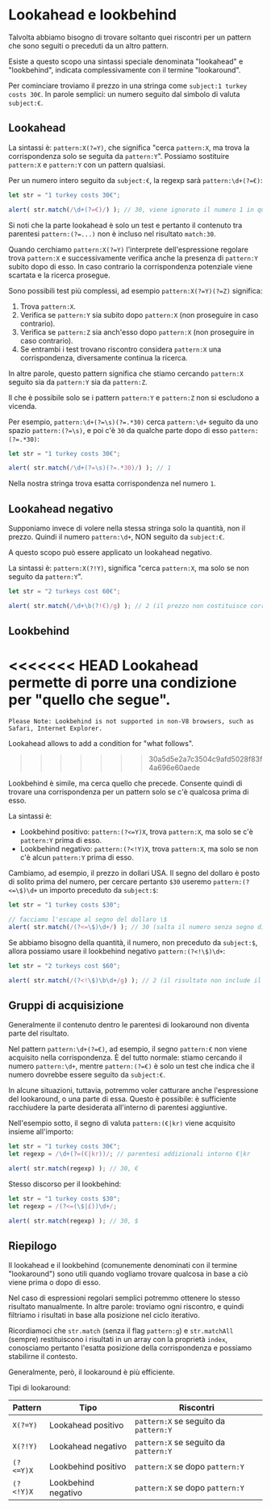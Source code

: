 # Lookahead e lookbehind

Talvolta abbiamo bisogno di trovare soltanto quei riscontri per un pattern che sono seguiti o preceduti da un altro pattern.

Esiste a questo scopo una sintassi speciale denominata "lookahead" e "lookbehind", indicata complessivamente con il termine "lookaround".

Per cominciare troviamo il prezzo in una stringa come `subject:1 turkey costs 30€`. In parole semplici: un numero seguito dal simbolo di valuta `subject:€`.

## Lookahead

La sintassi è: `pattern:X(?=Y)`, che significa "cerca `pattern:X`, ma trova la corrispondenza solo se seguita da `pattern:Y`". Possiamo sostituire `pattern:X` e `pattern:Y` con un pattern qualsiasi.

Per un numero intero seguito da `subject:€`, la regexp sarà `pattern:\d+(?=€)`:

```js run
let str = "1 turkey costs 30€";

alert( str.match(/\d+(?=€)/) ); // 30, viene ignorato il numero 1 in quanto non seguito da €
```

Si noti che la parte lookahead è solo un test e pertanto il contenuto tra parentesi `pattern:(?=...)` non è incluso nel risultato `match:30`.

Quando cerchiamo `pattern:X(?=Y)` l'interprete dell'espressione regolare trova `pattern:X` e successivamente verifica anche la presenza di `pattern:Y` subito dopo di esso. In caso contrario la corrispondenza potenziale viene scartata e la ricerca prosegue.

Sono possibili test più complessi, ad esempio `pattern:X(?=Y)(?=Z)` significa:

1. Trova `pattern:X`.
2. Verifica se `pattern:Y` sia subito dopo `pattern:X` (non proseguire in caso contrario).
3. Verifica se `pattern:Z` sia anch'esso dopo `pattern:X` (non proseguire in caso contrario).
4. Se entrambi i test trovano riscontro considera `pattern:X` una corrispondenza, diversamente continua la ricerca.

In altre parole, questo pattern significa che stiamo cercando `pattern:X` seguito sia da `pattern:Y` sia da `pattern:Z`.

Il che è possibile solo se i pattern `pattern:Y` e `pattern:Z` non si escludono a vicenda.

Per esempio, `pattern:\d+(?=\s)(?=.*30)` cerca `pattern:\d+` seguito da uno spazio `pattern:(?=\s)`, e poi c'è `30` da qualche parte dopo di esso `pattern:(?=.*30)`:

```js run
let str = "1 turkey costs 30€";

alert( str.match(/\d+(?=\s)(?=.*30)/) ); // 1
```

Nella nostra stringa trova esatta corrispondenza nel numero `1`.

## Lookahead negativo

Supponiamo invece di volere nella stessa stringa solo la quantità, non il prezzo. Quindi il numero `pattern:\d+`, NON seguito da `subject:€`.

A questo scopo può essere applicato un lookahead negativo.

La sintassi è: `pattern:X(?!Y)`, significa "cerca `pattern:X`, ma solo se non seguito da `pattern:Y`".

```js run
let str = "2 turkeys cost 60€";

alert( str.match(/\d+\b(?!€)/g) ); // 2 (il prezzo non costituisce corrispondenza)
```

## Lookbehind

<<<<<<< HEAD
Lookahead permette di porre una condizione per "quello che segue".
=======
```warn header="Lookbehind browser compatibility"
Please Note: Lookbehind is not supported in non-V8 browsers, such as Safari, Internet Explorer.
```

Lookahead allows to add a condition for "what follows".
>>>>>>> 30a5d5e2a7c3504c9afd5028f83f4a696e60aede

Lookbehind è simile, ma cerca quello che precede. Consente quindi di trovare una corrispondenza per un pattern solo se c'è qualcosa prima di esso.

La sintassi è:
- Lookbehind positivo: `pattern:(?<=Y)X`, trova `pattern:X`, ma solo se c'è `pattern:Y` prima di esso.
- Lookbehind negativo: `pattern:(?<!Y)X`, trova `pattern:X`, ma solo se non c'è alcun `pattern:Y` prima di esso.

Cambiamo, ad esempio, il prezzo in dollari USA. Il segno del dollaro è posto di solito prima del numero, per cercare pertanto `$30` useremo `pattern:(?<=\$)\d+` un importo preceduto da `subject:$`:

```js run
let str = "1 turkey costs $30";

// facciamo l'escape al segno del dollaro \$
alert( str.match(/(?<=\$)\d+/) ); // 30 (salta il numero senza segno di valuta)
```

Se abbiamo bisogno della quantità, il numero, non preceduto da `subject:$`, allora possiamo usare il lookbehind negativo `pattern:(?<!\$)\d+`:

```js run
let str = "2 turkeys cost $60";

alert( str.match(/(?<!\$)\b\d+/g) ); // 2 (il risultato non include il prezzo)
```

## Gruppi di acquisizione

Generalmente il contenuto dentro le parentesi di lookaround non diventa parte del risultato.

Nel pattern `pattern:\d+(?=€)`, ad esempio, il segno `pattern:€` non viene acquisito nella corrispondenza. È del tutto normale: stiamo cercando il numero `pattern:\d+`, mentre `pattern:(?=€)` è solo un test che indica che il numero dovrebbe essere seguito da `subject:€`.

In alcune situazioni, tuttavia, potremmo voler catturare anche l'espressione del lookaround, o una parte di essa. Questo è possibile: è sufficiente racchiudere la parte desiderata all'interno di parentesi aggiuntive.

Nell'esempio sotto, il segno di valuta `pattern:(€|kr)` viene acquisito insieme all'importo:

```js run
let str = "1 turkey costs 30€";
let regexp = /\d+(?=(€|kr))/; // parentesi addizionali intorno €|kr

alert( str.match(regexp) ); // 30, €
```

Stesso discorso per il lookbehind:

```js run
let str = "1 turkey costs $30";
let regexp = /(?<=(\$|£))\d+/;

alert( str.match(regexp) ); // 30, $
```

## Riepilogo

Il lookahead e il lookbehind (comunemente denominati con il termine "lookaround") sono utili quando vogliamo trovare qualcosa in base a ciò viene prima o dopo di esso.

Nel caso di espressioni regolari semplici potremmo ottenere lo stesso risultato manualmente. In altre parole: troviamo ogni riscontro, e quindi filtriamo i risultati in base alla posizione nel ciclo iterativo.

Ricordiamoci che `str.match` (senza il flag `pattern:g`) e `str.matchAll` (sempre) restituiscono i risultati in un array con la proprietà `index`, conosciamo pertanto l'esatta posizione della corrispondenza e possiamo stabilirne il contesto.

Generalmente, però, il lookaround è più efficiente.

Tipi di lookaround:

| Pattern            | Tipo             | Riscontri |
|--------------------|------------------|---------|
| `X(?=Y)`   | Lookahead positivo | `pattern:X` se seguito da `pattern:Y` |
| `X(?!Y)`   | Lookahead negativo | `pattern:X` se seguito da `pattern:Y` |
| `(?<=Y)X` |  Lookbehind positivo | `pattern:X` se dopo `pattern:Y` |
| `(?<!Y)X` | Lookbehind negativo | `pattern:X` se dopo `pattern:Y` |
